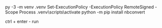 py -3 -m venv .venv
Set-ExecutionPolicy -ExecutionPolicy RemoteSigned -Scope Process
.venv\scripts\activate
python -m pip install nbconvert

ctrl + enter - run 

